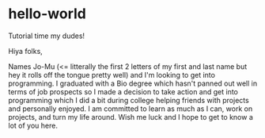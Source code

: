 # hello-world
Tutorial time my dudes!

Hiya folks,

Names Jo-Mu (<= litterally the first 2 letters of my first and last name but hey it rolls off the tongue pretty well) and I'm looking to get into programming. I graduated with a Bio degree which hasn't panned out well in terms of job prospects so I made a decision to take action and get into programming which I did a bit during college helping friends with projects and personally enjoyed. I am committed to learn as much as I can, work on projects, and turn my life around. Wish me luck and I hope to get to know a lot of you here.
